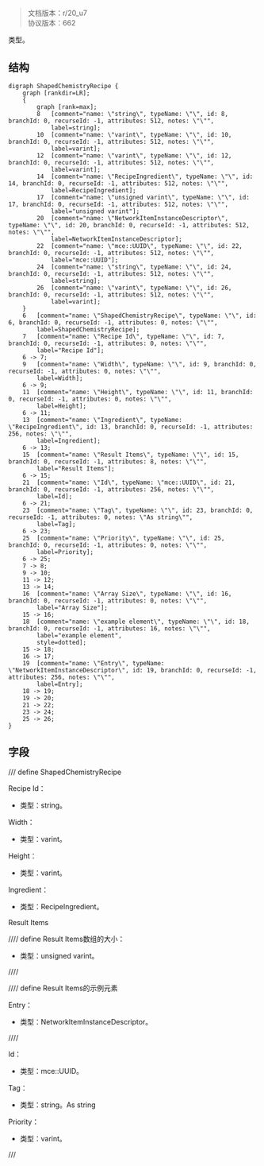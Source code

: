 # <!-- md:samp ShapedChemistryRecipe -->

> 文档版本：r/20_u7<br/>协议版本：662

<!-- md:samp ShapedChemistryRecipe -->类型。

## 结构

```viz
digraph ShapedChemistryRecipe {
	graph [rankdir=LR];
	{
		graph [rank=max];
		8	[comment="name: \"string\", typeName: \"\", id: 8, branchId: 0, recurseId: -1, attributes: 512, notes: \"\"",
			label=string];
		10	[comment="name: \"varint\", typeName: \"\", id: 10, branchId: 0, recurseId: -1, attributes: 512, notes: \"\"",
			label=varint];
		12	[comment="name: \"varint\", typeName: \"\", id: 12, branchId: 0, recurseId: -1, attributes: 512, notes: \"\"",
			label=varint];
		14	[comment="name: \"RecipeIngredient\", typeName: \"\", id: 14, branchId: 0, recurseId: -1, attributes: 512, notes: \"\"",
			label=RecipeIngredient];
		17	[comment="name: \"unsigned varint\", typeName: \"\", id: 17, branchId: 0, recurseId: -1, attributes: 512, notes: \"\"",
			label="unsigned varint"];
		20	[comment="name: \"NetworkItemInstanceDescriptor\", typeName: \"\", id: 20, branchId: 0, recurseId: -1, attributes: 512, notes: \"\"",
			label=NetworkItemInstanceDescriptor];
		22	[comment="name: \"mce::UUID\", typeName: \"\", id: 22, branchId: 0, recurseId: -1, attributes: 512, notes: \"\"",
			label="mce::UUID"];
		24	[comment="name: \"string\", typeName: \"\", id: 24, branchId: 0, recurseId: -1, attributes: 512, notes: \"\"",
			label=string];
		26	[comment="name: \"varint\", typeName: \"\", id: 26, branchId: 0, recurseId: -1, attributes: 512, notes: \"\"",
			label=varint];
	}
	6	[comment="name: \"ShapedChemistryRecipe\", typeName: \"\", id: 6, branchId: 0, recurseId: -1, attributes: 0, notes: \"\"",
		label=ShapedChemistryRecipe];
	7	[comment="name: \"Recipe Id\", typeName: \"\", id: 7, branchId: 0, recurseId: -1, attributes: 0, notes: \"\"",
		label="Recipe Id"];
	6 -> 7;
	9	[comment="name: \"Width\", typeName: \"\", id: 9, branchId: 0, recurseId: -1, attributes: 0, notes: \"\"",
		label=Width];
	6 -> 9;
	11	[comment="name: \"Height\", typeName: \"\", id: 11, branchId: 0, recurseId: -1, attributes: 0, notes: \"\"",
		label=Height];
	6 -> 11;
	13	[comment="name: \"Ingredient\", typeName: \"RecipeIngredient\", id: 13, branchId: 0, recurseId: -1, attributes: 256, notes: \"\"",
		label=Ingredient];
	6 -> 13;
	15	[comment="name: \"Result Items\", typeName: \"\", id: 15, branchId: 0, recurseId: -1, attributes: 8, notes: \"\"",
		label="Result Items"];
	6 -> 15;
	21	[comment="name: \"Id\", typeName: \"mce::UUID\", id: 21, branchId: 0, recurseId: -1, attributes: 256, notes: \"\"",
		label=Id];
	6 -> 21;
	23	[comment="name: \"Tag\", typeName: \"\", id: 23, branchId: 0, recurseId: -1, attributes: 0, notes: \"As string\"",
		label=Tag];
	6 -> 23;
	25	[comment="name: \"Priority\", typeName: \"\", id: 25, branchId: 0, recurseId: -1, attributes: 0, notes: \"\"",
		label=Priority];
	6 -> 25;
	7 -> 8;
	9 -> 10;
	11 -> 12;
	13 -> 14;
	16	[comment="name: \"Array Size\", typeName: \"\", id: 16, branchId: 0, recurseId: -1, attributes: 0, notes: \"\"",
		label="Array Size"];
	15 -> 16;
	18	[comment="name: \"example element\", typeName: \"\", id: 18, branchId: 0, recurseId: -1, attributes: 16, notes: \"\"",
		label="example element",
		style=dotted];
	15 -> 18;
	16 -> 17;
	19	[comment="name: \"Entry\", typeName: \"NetworkItemInstanceDescriptor\", id: 19, branchId: 0, recurseId: -1, attributes: 256, notes: \"\"",
		label=Entry];
	18 -> 19;
	19 -> 20;
	21 -> 22;
	23 -> 24;
	25 -> 26;
}

```

## 字段

/// define
ShapedChemistryRecipe

Recipe Id：<!-- md:samp string -->

- 类型：string。

Width：<!-- md:samp varint -->

- 类型：varint。

Height：<!-- md:samp varint -->

- 类型：varint。

Ingredient：[<!-- md:samp RecipeIngredient -->](../types/recipeingredient.md)

- 类型：RecipeIngredient。

Result Items

//// define
Result Items数组的大小：<!-- md:samp unsigned varint -->

- 类型：unsigned varint。


////


//// define
Result Items的示例元素

Entry：[<!-- md:samp NetworkItemInstanceDescriptor -->](../types/networkiteminstancedescriptor.md)

- 类型：NetworkItemInstanceDescriptor。


////


Id：[<!-- md:samp mce::UUID -->](../types/mce::uuid.md)

- 类型：mce::UUID。

Tag：<!-- md:samp string -->

- 类型：string。As string

Priority：<!-- md:samp varint -->

- 类型：varint。


///
